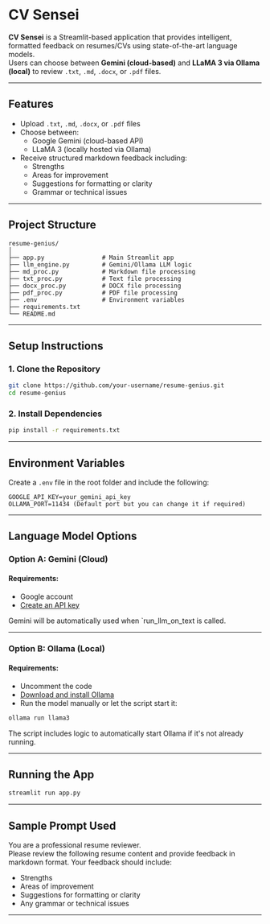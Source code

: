 # CV Sensei

**CV Sensei** is a Streamlit-based application that provides intelligent, formatted feedback on resumes/CVs using state-of-the-art language models.  
Users can choose between **Gemini (cloud-based)** and **LLaMA 3 via Ollama (local)** to review `.txt`, `.md`, `.docx`, or `.pdf` files.

---

## Features

- Upload `.txt`, `.md`, `.docx`, or `.pdf` files
- Choose between:
  - Google Gemini (cloud-based API)
  - LLaMA 3 (locally hosted via Ollama)
- Receive structured markdown feedback including:
  - Strengths
  - Areas for improvement
  - Suggestions for formatting or clarity
  - Grammar or technical issues

---

## Project Structure

```
resume-genius/
│
├── app.py                # Main Streamlit app
├── llm_engine.py         # Gemini/Ollama LLM logic
├── md_proc.py            # Markdown file processing
├── txt_proc.py           # Text file processing
├── docx_proc.py          # DOCX file processing
├── pdf_proc.py           # PDF file processing
├── .env                  # Environment variables
├── requirements.txt
└── README.md
```

---

## Setup Instructions

### 1. Clone the Repository

```bash
git clone https://github.com/your-username/resume-genius.git
cd resume-genius
```

### 2. Install Dependencies

```bash
pip install -r requirements.txt
```

---

## Environment Variables

Create a `.env` file in the root folder and include the following:

```env
GOOGLE_API_KEY=your_gemini_api_key
OLLAMA_PORT=11434 (Default port but you can change it if required)
```

---

## Language Model Options

### Option A: Gemini (Cloud)

#### Requirements:
- Google account
- [Create an API key](https://aistudio.google.com/app/apikey)

Gemini will be automatically used when `run_llm_on_text is called.

---

### Option B: Ollama (Local)

#### Requirements:
- Uncomment the code 
- [Download and install Ollama](https://ollama.com/download)
- Run the model manually or let the script start it:

```bash
ollama run llama3
```

The script includes logic to automatically start Ollama if it's not already running.

---

## Running the App

```bash
streamlit run app.py
```

---

## Sample Prompt Used

You are a professional resume reviewer.  
Please review the following resume content and provide feedback in markdown format. Your feedback should include:

- Strengths  
- Areas of improvement  
- Suggestions for formatting or clarity  
- Any grammar or technical issues  

---
